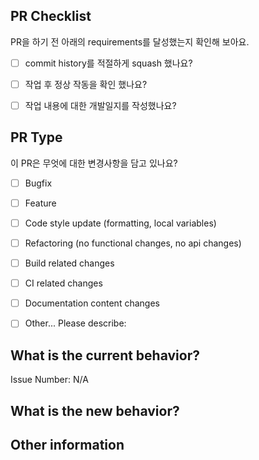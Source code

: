 ## PR Checklist
PR을 하기 전 아래의 requirements를 달성했는지 확인해 보아요.

- [ ] commit history를 적절하게 squash 했나요?
- [ ] 작업 후 정상 작동을 확인 했나요?
- [ ] 작업 내용에 대한 개발일지를 작성했나요?


## PR Type
이 PR은 무엇에 대한 변경사항을 담고 있나요?

<!-- 대괄호 사이에 "x"를 입력하면 체크표시가 활성화됩니다. -->

- [ ] Bugfix
- [ ] Feature
- [ ] Code style update (formatting, local variables)
- [ ] Refactoring (no functional changes, no api changes)
- [ ] Build related changes
- [ ] CI related changes
- [ ] Documentation content changes
- [ ] Other... Please describe:


## What is the current behavior?
<!-- 작업한 부분이 변경 전에 어떤 상황이었는지 간단하게 기술해주세요. -->

Issue Number: N/A


## What is the new behavior?
<!-- 작업한 부분이 변경 이후 어떻게 변경되었는지 간단하게 기술해주세요. -->



## Other information